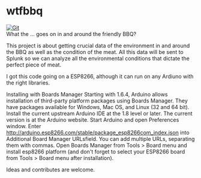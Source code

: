 # wtfbbq

[![Git](https://app.soluble.cloud/api/v1/public/badges/9428f09b-3452-45d3-8331-52f475f0582f.svg?orgId=603790862731)](https://app.soluble.cloud/repos/details/github.com/fwijnholds/wtfbbq?orgId=603790862731)  
What the ... goes on in and around the friendly BBQ?

This project is about getting crucial data of the environment in and  around the BBQ as well as the condition of the meat.
All this data will be sent to Splunk so we can analyze all the environmental conditions that dictate the perfect piece of meat.

I got this code going on a ESP8266, although it can run on any Ardiuno with the right libraries.

Installing with Boards Manager
Starting with 1.6.4, Arduino allows installation of third-party platform packages using Boards Manager. They have packages available for Windows, Mac OS, and Linux (32 and 64 bit).
Install the current upstream Arduino IDE at the 1.8 level or later. The current version is at the Arduino website.
Start Arduino and open Preferences window.
Enter http://arduino.esp8266.com/stable/package_esp8266com_index.json into Additional Board Manager URLsfield. You can add multiple URLs, separating them with commas.
Open Boards Manager from Tools > Board menu and install esp8266 platform (and don't forget to select your ESP8266 board from Tools > Board menu after installation).


Ideas and contributes are welcome.

